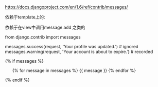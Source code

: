 https://docs.djangoproject.com/en/1.6/ref/contrib/messages/

依赖于template上的:

依赖于在view中调用message.add 之类的


from django.contrib import messages

messages.success(request, 'Your profile was updated.') # ignored
messages.warning(request, 'Your account is about to expire.') # recorded


{% if messages %}
<ul class="messages">
    {% for message in messages %}
    <li{% if message.tags %} class="{{ message.tags }}"{% endif %}>{{ message }}</li>
    {% endfor %}
</ul>
{% endif %}


